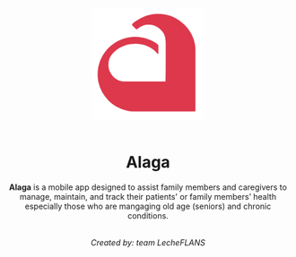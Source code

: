 <p align="center">
  <br>
  <img width="200" src="Alaga_UI_App\alaga_logo_trans.png" alt="logo">
  <br>
  <br>
</p>

<h1 align='center'>Alaga</h1>

<p align='center'>
<strong>Alaga</strong> is a mobile app designed to assist family members and caregivers to manage, maintain, and track their patients' or family members’ health especially those who are mangaging old age (seniors) and chronic conditions.
<br><br>

<p align='center'>
<i>Created by: team LecheFLANS</i>
<br>